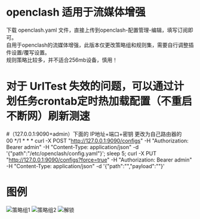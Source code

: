 # openclash 适用于流媒体增强

下载 openclash.yaml 文件，直接上传到openclash-配置管理-编辑，填写订阅即可。  
自用于openclash的流媒体增强，此版本仅更改策略组和规则集，需要自行调整插件设置/覆写设置。  
规则策略比较多，并不适合256mb设备，慎用！  

# 对于 UrlTest 失效的问题，可以通过计划任务crontab定时热加载配置（不重启不断网）刷新测速
#（127.0.0.1:9090+admin）下面的 IP地址+端口+密钥 更改为自己路由器的  
00 */1 * * * curl -X POST "http://127.0.0.1:9090/configs" -H "Authorization: Bearer admin" -H "Content-Type: application/json" -d '{"path":"/etc/openclash/config.yaml"}'; sleep 5; curl -X PUT "http://127.0.0.1:9090/configs?force=true" -H "Authorization: Bearer admin" -H "Content-Type: application/json" -d '{"path":"","payload":""}'
  
# 图例
![策略组1](https://github.com/user-attachments/assets/27702213-5515-4d67-9ef1-cee3af70880a)
![策略组2](https://github.com/user-attachments/assets/62c92c61-e429-48ce-88e1-6cdd54268312)
![解锁](https://github.com/user-attachments/assets/beff0927-54be-487a-aaa8-d8f50ee99fe3)
